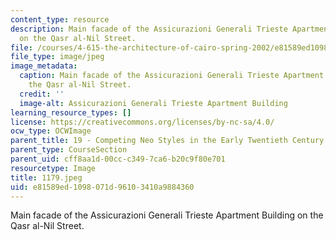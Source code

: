 ```yaml
---
content_type: resource
description: Main facade of the Assicurazioni Generali Trieste Apartment Building
  on the Qasr al-Nil Street.
file: /courses/4-615-the-architecture-of-cairo-spring-2002/e81589ed1098071d96103410a9884360_1179.jpeg
file_type: image/jpeg
image_metadata:
  caption: Main facade of the Assicurazioni Generali Trieste Apartment Building on
    the Qasr al-Nil Street.
  credit: ''
  image-alt: Assicurazioni Generali Trieste Apartment Building
learning_resource_types: []
license: https://creativecommons.org/licenses/by-nc-sa/4.0/
ocw_type: OCWImage
parent_title: 19 - Competing Neo Styles in the Early Twentieth Century
parent_type: CourseSection
parent_uid: cff8aa1d-00cc-c349-7ca6-b20c9f80e701
resourcetype: Image
title: 1179.jpeg
uid: e81589ed-1098-071d-9610-3410a9884360
---
```

Main facade of the Assicurazioni Generali Trieste Apartment Building on the Qasr al-Nil Street.